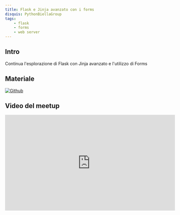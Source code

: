 ```yaml
---
title: Flask e Jinja avanzato con i forms
disquis: PythonBiellaGroup
tags:
    - flask
    - forms
    - web server
---
```

## Intro

Continua l'esplorazione di Flask con Jinja avanzato e l'utilizzo di Forms

## Materiale

[![Github](https://img.shields.io/badge/GitHub-181717.svg?style=for-the-badge&logo=GitHub&logoColor=white)](https://github.com/PythonBiellaGroup/MaterialeSerate/tree/master/Flask/Lezione2)

## Video del meetup

<iframe width="560" height="315" src="https://www.youtube.com/embed/7v39odgWmS4?si=t0QM5Su8yxwznruR" title="YouTube video player" frameborder="0" allow="accelerometer; autoplay; clipboard-write; encrypted-media; gyroscope; picture-in-picture; web-share" allowfullscreen></iframe>